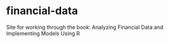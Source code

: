 # financial-data
Site for working through the book: Analyzing Financial Data and Implementing Models Using R
